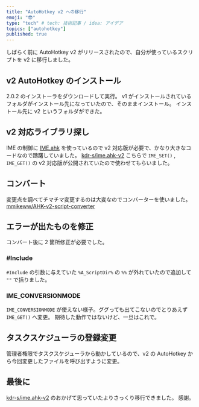 ```yaml
---
title: "AutoHotkey v2 への移行"
emoji: "😎"
type: "tech" # tech: 技術記事 / idea: アイデア
topics: ["autohotkey"]
published: true
---
```


しばらく前に AutoHotkey v2 がリリースされたので、自分が使っているスクリプトを v2 に移行しました。

## v2 AutoHotkey のインストール

2.0.2 のインストーラをダウンロードして実行。
v1 がインストールされているフォルダがインストール先になっていたので、そのままインストール。
インストール先に v2 というフォルダができた。

## v2 対応ライブラリ探し

IME の制御に [IME.ahk](https://w.atwiki.jp/eamat/pages/17.html) を使っているので v2 対応版が必要で、かなり大きなコードなので躊躇していました。
[kdr-s/ime.ahk-v2](https://github.com/kdr-s/ime.ahk-v2) こちらで `IME_SET()` , `IME_GET()` の v2 対応版が公開されていたので使わせてもらいました。

## コンバート

変更点を調べてチマチマ変更するのは大変なのでコンバーターを使いました。
[mmikeww/AHK-v2-script-converter](https://github.com/mmikeww/AHK-v2-script-converter)

## エラーが出たものを修正

コンバート後に 2 箇所修正が必要でした。

### #Include

`#Include` の引数に与えていた `%A_ScriptDir%` の `%%` が外れていたので追加して `""` で括りました。

### IME_CONVERSIONMODE

`IME_CONVERSIONMODE` が使えない様子。ググっても出てこないのでとりあえず `IME_GET()` へ変更。
期待した動作ではないけど、一旦はこれで。

## タスクスケジューラの登録変更

管理者権限でタスクスケジューラから動かしているので、v2 の AutoHotkey から今回変更したファイルを呼び出すように変更。

## 最後に

[kdr-s/ime.ahk-v2](https://github.com/kdr-s/ime.ahk-v2) のおかげて思っていたよりさっくり移行できました。
感謝。

